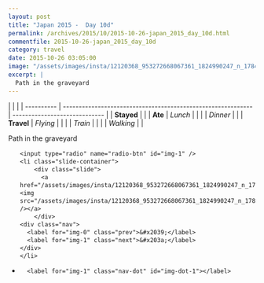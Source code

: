 ```yaml
---
layout: post
title: "Japan 2015 -  Day 10d"
permalink: /archives/2015/10/2015-10-26-japan_2015_day_10d.html
commentfile: 2015-10-26-japan_2015_day_10d
category: travel
date: 2015-10-26 03:05:00
image: "/assets/images/insta/12120368_953272668067361_1824990247_n_17844982519047535.jpg"
excerpt: |
  Path in the graveyard
---
```


|            |                                                              |
| ---------- | ------------------------------------------------------------ | ----------------------------- |
| **Stayed** |  |
| **Ate**    | _Lunch_                                                      |          |
|            | _Dinner_                                                     |          |
| **Travel** | _Flying_                                                     |          |
|            | _Train_                                                      |          |
|            | _Walking_                                                    |          |


Path in the graveyard


<ul class="slides">

    <input type="radio" name="radio-btn" id="img-1" />
    <li class="slide-container">
        <div class="slide">
          <a href="/assets/images/insta/12120368_953272668067361_1824990247_n_17844982519047535.jpg"><img src="/assets/images/insta/12120368_953272668067361_1824990247_n_17844982519047535.jpg" /></a>
        </div>
    <div class="nav">
      <label for="img-0" class="prev">&#x2039;</label>
      <label for="img-1" class="next">&#x203a;</label>
    </div>
    </li>
			
<li class="nav-dots">

      <label for="img-1" class="nav-dot" id="img-dot-1"></label>

</li>
</ul>        
             

		